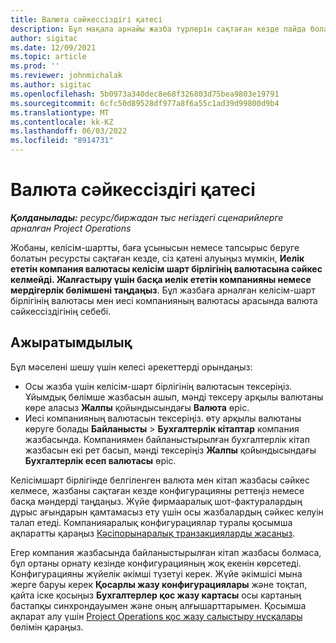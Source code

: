 ```yaml
---
title: Валюта сәйкессіздігі қатесі
description: Бұл мақала арнайы жазба түрлерін сақтаған кезде пайда болатын валюта сәйкессіздігі қатесі туралы ақаулықтарды жою ақпаратын береді.
author: sigitac
ms.date: 12/09/2021
ms.topic: article
ms.prod: ''
ms.reviewer: johnmichalak
ms.author: sigitac
ms.openlocfilehash: 5b0973a340dec8e68f326803d75bea9803e19791
ms.sourcegitcommit: 6cfc50d89528df977a8f6a55c1ad39d99800d9b4
ms.translationtype: MT
ms.contentlocale: kk-KZ
ms.lasthandoff: 06/03/2022
ms.locfileid: "8914731"
---
```

# <a name="currency-mismatch-error"></a>Валюта сәйкессіздігі қатесі 

_**Қолданылады:** ресурс/биржадан тыс негіздегі сценарийлерге арналған Project Operations_

Жобаны, келісім-шартты, баға ұсынысын немесе тапсырыс беруге болатын ресурсты сақтаған кезде, сіз қатені алуыңыз мүмкін, **Иелік ететін компания валютасы келісім шарт бірлігінің валютасына сәйкес келмейді. Жалғастыру үшін басқа иелік ететін компанияны немесе мердігерлік бөлімшені таңдаңыз**. Бұл жазбаға арналған келісім-шарт бірлігінің валютасы мен иесі компанияның валютасы арасында валюта сәйкессіздігінің себебі.


## <a name="resolution"></a>Ажыратымдылық

Бұл мәселені шешу үшін келесі әрекеттерді орындаңыз:
- Осы жазба үшін келісім-шарт бірлігінің валютасын тексеріңіз. Ұйымдық бөлімше жазбасын ашып, мәнді тексеру арқылы валютаны көре аласыз **Жалпы** қойындысындағы **Валюта** өріс.
- Иесі компанияның валютасын тексеріңіз. өту арқылы валютаны көруге болады **Байланысты** > **Бухгалтерлік кітаптар** компания жазбасында. Компаниямен байланыстырылған бухгалтерлік кітап жазбасын екі рет басып, мәнді тексеріңіз **Жалпы** қойындысындағы **Бухгалтерлік есеп валютасы** өріс.

Келісімшарт бірлігінде белгіленген валюта мен кітап жазбасы сәйкес келмесе, жазбаны сақтаған кезде конфигурацияны реттеңіз немесе басқа мәндерді таңдаңыз. Жүйе фирмааралық шот-фактуралардың дұрыс ағындарын қамтамасыз ету үшін осы жазбалардың сәйкес келуін талап етеді. Компанияаралық конфигурациялар туралы қосымша ақпаратты қараңыз [Кәсіпорынаралық транзакцияларды жасаңыз](../../project-accounting/create-intercompany-transactions.md).

Егер компания жазбасында байланыстырылған кітап жазбасы болмаса, бұл ортаны орнату кезінде конфигурацияның жоқ екенін көрсетеді. Конфигурацияны жүйелік әкімші түзетуі керек. Жүйе әкімшісі мына жерге баруы керек **Қосарлы жазу конфигурациялары** және тоқтап, қайта іске қосыңыз **Бухгалтерлер қос жазу картасы** осы картаның бастапқы синхрондауымен және оның алғышарттарымен. Қосымша ақпарат алу үшін [Project Operations қос жазу салыстыру нұсқалары](../../environment/resource-dual-write-maps.md) бөлімін қараңыз.

